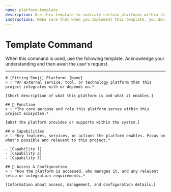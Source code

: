 ```yaml
---
name: platform-template
description: Use this template to indicate certain platforms within this project. It's important that we don't put specific project details in this template, so we can also use this platform description elsewhere. We need to focus purely on what the platform does, what the possibilities are, and how you get access to the platform.
instructions: Make sure that when you implement this template, you don't include these instructions or any other front matter from this template in your work. Output should always and only be the markdown part outside of the front matter. Never include any tags like <example>, <commentary>, or similar tags - these serve only to increase clarity about implementation. Always use single [ ] brackets to indicate instructions the implementer should follow. When referencing other documents from this project, use wikilinks format [[filename-wl-example]] to reference them. Do not include the file extension or path.
---
```

# Template Command

When this command is used, use the following template. Acknowledge your understanding and then await the user's request.

---

````````````
# [Fitting Emoji] Platform: [Name]
> 💡 *An external service, tool, or technology platform that this project integrates with or depends on.*

[Short description of what this platform is and what it enables.]

## 🧩 Function
> 💡 *The core purpose and role this platform serves within this project ecosystem.*

[What the platform provides or supports within the system.]

## ⚙️ Capabilities
> 💡 *Key features, services, or actions the platform enables. Focus on what's possible and relevant to this project.*

- [Capability 1]
- [Capability 2]
- [Capability 3]

## 🔐 Access & Configuration
> 💡 *How the platform is accessed, who manages it, and any relevant setup or integration requirements.*

[Information about access, management, and configuration details.]
````````````
